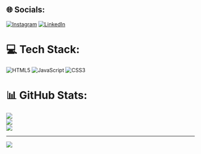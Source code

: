 
## 🌐 Socials:
[![Instagram](https://img.shields.io/badge/Instagram-%23E4405F.svg?logo=Instagram&logoColor=white)](https://instagram.com/bruno.rossner) [![LinkedIn](https://img.shields.io/badge/LinkedIn-%230077B5.svg?logo=linkedin&logoColor=white)](https://linkedin.com/in/https://www.linkedin.com/in/bruno-r%C3%B6ssner-b5a56a306/) 

# 💻 Tech Stack:
![HTML5](https://img.shields.io/badge/html5-%23E34F26.svg?style=for-the-badge&logo=html5&logoColor=white) ![JavaScript](https://img.shields.io/badge/javascript-%23323330.svg?style=for-the-badge&logo=javascript&logoColor=%23F7DF1E) ![CSS3](https://img.shields.io/badge/css3-%231572B6.svg?style=for-the-badge&logo=css3&logoColor=white)
# 📊 GitHub Stats:
![](https://github-readme-stats.vercel.app/api?username=rossner123&theme=dark&hide_border=false&include_all_commits=false&count_private=false)<br/>
![](https://github-readme-streak-stats.herokuapp.com/?user=rossner123&theme=dark&hide_border=false)<br/>
![](https://github-readme-stats.vercel.app/api/top-langs/?username=rossner123&theme=dark&hide_border=false&include_all_commits=false&count_private=false&layout=compact)

---
[![](https://visitcount.itsvg.in/api?id=rossner123&icon=0&color=0)](https://visitcount.itsvg.in)

<!-- Proudly created with GPRM ( https://gprm.itsvg.in ) -->
